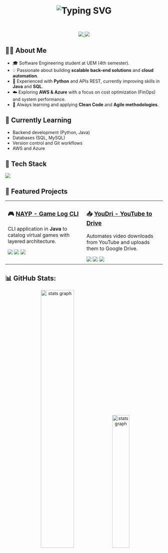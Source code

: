 <h1 align="center">
  <img src="https://readme-typing-svg.demolab.com?font=Fira+Code&weight=700&size=32&pause=1000&color=FFFFFF&center=true&vCenter=true&width=800&lines=Welcome+to+my+GitHub+Profile%21;I'm+Matheus+Frazatto!" alt="Typing SVG" />
</h1>

<br>

<p align="center">
  <a href="mailto:matheusfrazattodias@gmail.com">
    <img src="https://img.shields.io/badge/Email-D14836?style=for-the-badge&logo=gmail&logoColor=white" />
  </a>
  <a href="https://www.linkedin.com/in/matheus-frazatto-dias-093ba5338/" target="_blank">
    <img src="https://img.shields.io/badge/LinkedIn-0077B5?style=for-the-badge&logo=linkedin&logoColor=white" />
  </a>
</p>

## 👨‍💻 About Me
- 🎓 Software Engineering student at UEM (4th semester).
- 💡 Passionate about building **scalable back-end solutions** and **cloud automation**.
- 🐍 Experienced with **Python** and APIs REST, currently improving skills in **Java** and **SQL**.
- ☁️ Exploring **AWS & Azure** with a focus on cost optimization (FinOps) and system performance.
- 🚀 Always learning and applying **Clean Code** and **Agile methodologies**.

## 🌱 Currently Learning
- Backend development (Python, Java)
- Databases (SQL, MySQL)
- Version control and Git workflows
- AWS and Azure

## 🚀 Tech Stack

<p align="left">
  <a href="https://skillicons.dev">
    <img src="https://skillicons.dev/icons?i=python,java,javascript,sqlite,git,docker,linux" />
  </a>
</p>

## 📌 Featured Projects

<table align="center">
  <tr>
    <td width="50%" valign="top">
      <h3>🎮 <a href="https://github.com/MatheusFrazatto/NAYP---Game_Log_CLI">NAYP - Game Log CLI</a></h3>
      <p>CLI application in <b>Java</b> to catalog virtual games with layered architecture.</p>
      <img src="https://img.shields.io/badge/Java-orange?style=for-the-badge&logo=java&logoColor=white" />
      <img src="https://img.shields.io/badge/SQLite-07405E?style=for-the-badge&logo=sqlite&logoColor=white" />
      <img src="https://img.shields.io/badge/Maven-C71A36?style=for-the-badge&logo=apachemaven&logoColor=white" />
    </td>
    <td width="50%" valign="top">
      <h3>📥 <a href="https://github.com/MatheusFrazatto/YouDri">YouDri - YouTube to Drive</a></h3>
      <p>Automates video downloads from YouTube and uploads them to Google Drive.</p>
      <img src="https://img.shields.io/badge/Python-3776AB?style=for-the-badge&logo=python&logoColor=white" />
      <img src="https://img.shields.io/badge/Google%20Drive-4285F4?style=for-the-badge&logo=googledrive&logoColor=white" />
      <img src="https://img.shields.io/badge/OAuth%202.0-EB5424?style=for-the-badge&logo=oauth&logoColor=white" />
    </td>
  </tr>
</table>




## 📊 GitHub Stats:
<div align="center">
  <img src="https://github-readme-streak-stats.herokuapp.com/?user=MatheusFrazatto&theme=transparent&hide_border=true" width="46%" alt="stats graph" />
  <img src="https://github-readme-stats.vercel.app/api/top-langs/?username=MatheusFrazatto&theme=transparent&hide_border=true&layout=compact" width="33%" alt="stats graph" />
</div>
<br>


